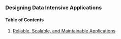 ### Designing Data Intensive Applications

#### Table of Contents

1. [Reliable, Scalable, and Maintainable Applications](ch1.md)
